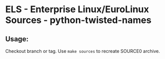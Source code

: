 # ELS - Enterprise Linux/EuroLinux Sources - python-twisted-names
 
## Usage:
  Checkout branch or tag. Use `make sources` to recreate  SOURCE0 archive.

